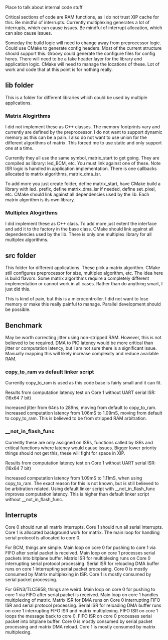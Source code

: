 Place to talk about internal code stuff

Critical sections of code are RAM functions, as I do not trust XIP cache for this. Be mindful of interrupts. Currently multiplexing generates a lot of interrupts, which can cause issues. Be mindful of interrupt allocation, which can also cause issues.

Someday the build logic will need to change away from preprocessor logic. Could use CMake to generate config headers. Most of the current structure should support this. Groovy could generate the configure files for config heres. There will need to be a fake header layer for the library and application logic. CMake will need to manage the locations of these. Lot of work and code that at this point is for nothing really.

## lib folder
This is a folder for different libraries which could be used by multiple applications.

### Matrix Alogirthms
I did not implement these as C++ classes. The memory footprints vary and currently are defined by the preprocessor. I do not want to support dynamic memory as this can be a pain. I also do not want to use union for the different algorithms of matrix. This forced me to use static and only support one at a time.

Currently they all use the same symbol, matrix_start to get going. They are compiled as library: led_BCM, etc. You must link against one of these. Note ISR logic is handled in application implementation. There is one callbacks allocated to matrix algorithms, matrix_dma_isr. 

To add more you just create folder, define matrix_start, have CMake build a library with led_ prefix, define matrix_dma_isr if needed, define set_pixel, etc. CMake should link against all dependencies used by the lib. Each matrix algorithm is its own library.

### Multiplex Alogirthms
I did implement these as C++ class. To add more just extent the interface and add it to the factory in the base class. CMake should link against all dependencies used by the lib. There is only one multiplex library for all multiplex algorithms.

## src folder
This folder for different applications. These pick a matrix algorithm. CMake still configures preprocessor for size, multiplex algorithm, etc. The idea here is build flavors. Some matrix algorithms require a completely different implementation or cannot work in all cases. Rather than do anything smart, I just did this.

This is kind of pain, but this is a microcontroller. I did not want to lose memory or make this really painful to manage. Parallel development should be possible.

## Benchmark
May be worth correcting jitter using non-stripped RAM. However, this is not believed to be required. DMA to PIO latency would be more critical than jitter or computation latency, but I am not sure there is a significant issue. Manually mapping this will likely increase complexity and reduce available RAM.

### copy_to_ram vs default linker script
Currently copy_to_ram is used as this code base is fairly small and it can fit.

Results from computation latency test on Core 1 without UART serial ISR: (16x64 7 bit)

Increased jitter from 64ns to 289ns, moving from default to copy_to_ram. Increased computation latency from 1.06mS to 1.09mS, moving from default to copy_to_ram. This is believed to be from stripped RAM arbitration.

### __not_in_flash_func
Currently these are only assigned on ISRs, functions called by ISRs and critical functions where latency would cause issues. Bigger lower priority things should not get this, these will fight for space in XIP.

Results from computation latency test on Core 1 without UART serial ISR: (16x64 7 bit)

Increased computation latency from 1.09mS to 1.11mS, when using copy_to_ram. The exact reason for this is not known, but is still believed to be arbitration related. Using default linker script with __not_in_flash_func improves computation latency. This is higher than default linker script without __not_in_flash_func.

## Interrupts
Core 0 should run all matrix interrupts. Core 1 should run all serial interrupts. Core 1 is allocated background work for matrix. The main loop for handling serial protocol is allocated to core 0.

For BCM, things are simple. Main loop on core 0 for pushing to core 1 via FIFO after serial packet is received. Main loop on core 1 processes serial packets into bitplane buffer. Matrix ISR for multiplexing runs on Core 0 interrupting serial protocol processing. Serial ISR for reloading DMA buffer runs on core 1 interrupting serial packet processing. Core 0 is mostly consumed by Matrix multiplexing in ISR. Core 1 is mostly consumed by serial packet processing.

For GEN3/TLC5958, things are weird. Main loop on core 0 for pushing to core 1 via FIFO after serial packet is received. Main loop on core 1 handles multiplexing of matrix. Matrix ISR for DMA runs on Core 0 interrupting FIFO ISR and serial protocol processing. Serial ISR for reloading DMA buffer runs on core 1 interrupting FIFO ISR and matrix multiplexing. FIFO ISR on core 1 loops the message back to core 0. FIFO ISR on core 0 processes serial packet into bitplane buffer. Core 0 is mostly consumed by serial packet processing and matrix DMA reload. Core 1 is mostly consumed by matrix multiplexing.

